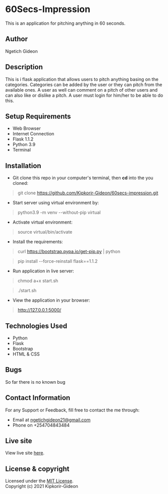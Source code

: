 # 60Secs-Impression
This is an application for pitching anything in 60 seconds.

## Author
Ngetich Gideon

## Description
This is i flask application that allows users to pitch anything basing on the categories. Categories can be added by the user or they can pitch from the available ones. A user as well can comment on a pitch of other users and can also like or dislike a pitch. A user must login for him/her to be able to do this.

## Setup Requirements
* Web Browser
* Internet Connection
* Flask 1.1.2
* Python 3.9
* Terminal

## Installation

* Git clone this repo in your computer's terminal, then **cd** into the you cloned:
> git clone https://github.com/Kipkorir-Gideon/60secs-impression.git
* Start server using virtual environment by:
> python3.9 -m venv --without-pip virtual
* Activate virtual environment:
> source virtual/bin/activate
* Install the requirements:
> curl https://bootstrap.pypa.io/get-pip.py | python

> pip install --force-reinstall flask==1.1.2

* Run application in live server:
> chmod a+x start.sh

> ./start.sh
* View the application in your browser:
> http://127.0.0.1:5000/
 
## Technologies Used
* Python
* Flask
* Bootstrap
* HTML & CSS

## Bugs
So far there is no known bug

## Contact Information
For any Support or Feedback, fill free to contact the me through: 
* Email at ngetichgideon21@gmail.com 
* Phone on +254704843484

## Live site

View live site [here](https://one-minute-impression.herokuapp.com/).

## License & copyright
Licensed under the [MIT License](LICENSE).<br />
Copyright (c) 2021 Kipkorir-Gideon